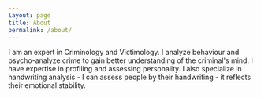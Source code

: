 ```yaml
---
layout: page
title: About
permalink: /about/
---
```


I am an expert in Criminology and Victimology. I analyze behaviour and psycho-analyze crime to gain better understanding of the criminal's mind. I have expertise in profiling and assessing personality. I also specialize in handwriting analysis - I can assess people by their handwriting - it reflects their emotional stability. 
